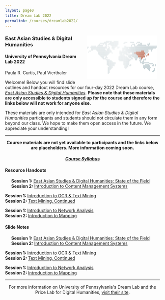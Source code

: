 ```yaml
---
layout: page0
title: Dream Lab 2022
permalink: /courses/dreamlab2022/
---
```


<div style>
<img src="/images/east_asia_bg.png" style="float:right;max-width:45%;padding: 10px 10px 10px 15px;">
</div><h3>East Asian Studies & Digital Humanities</h3><p>
<h4>University of Pennsylvania Dream Lab 2022</h4>
<p></p>
Paula R. Curtis, Paul Vierthaler<p></p>
<p></p>
Welcome! Below you will find slide outlines and handout resources for our four-day 2022 Dream Lab course, <em><a href="https://web.sas.upenn.edu/dream-lab/east-asian-studies-and-digital-humanities-2022/">East Asian Studies & Digital Humanities</a></em>. <b>Please note that these materials are only accessible to students signed up for the course and therefore the links below will not work for anyone else.</b><p></p>
These materials are only intended for <em>East Asian Studies & Digital Humanities</em> participants and students should not circulate them in any form beyond our class. We hope to make them open access in the future. We appreciate your understanding!
<p></p>
<hr>
<p></p>
<center><b>Course materials are not yet available to participants and the links below are placeholders. More information coming soon.</b></center><p></p>
<center><em><h4><a href="https://docs.google.com/document/d/1cL4_w_l638rTDGhyIo3CxtPsK-SCF0Gg_rba24_ZuIo/edit?usp=sharing">Course Syllabus</a></h4></em></center><p></p>
<p></p>
<h4>Resource Handouts</h4><p></p>

<span style="padding-left: 20px; display:block"><b>Session 1:</b> <a href="https://docs.google.com/document/d/1tUuIZKcTU8iugMoJiTf4vxjRRrTz-JXy3lg1lchUuWU/edit?usp=sharing">East Asian Studies & Digital Humanities: State of the Field</a><br>
<b>Session 2:</b> <a href="https://docs.google.com/document/d/1xAu9yPUZipOL862nvb2NTbDxNeWQItlHy3IJiX5o36Q/edit?usp=sharing">Introduction to Content Management Systems</a><br>
<p></p>
<b>Session 1:</b> <a href="https://docs.google.com/document/d/1kxZ4glMxWuAZ_4LIaL9mQyZNMxoO8nbaekBRq5OyTd0/edit?usp=sharing">Introduction to OCR & Text Mining</a><br>
<b>Session 2:</b> <a href="https://docs.google.com/document/d/1tUB5cEo9338Zm4rkoLuX1I8TO1eXKPKQiAEH40lCtlo/edit?usp=sharing">Text Mining, Continued</a><br>
<p></p>
<b>Session 1:</b> <a href="https://docs.google.com/document/d/1jpJnbfq6K5ABFd9-hwKRD547OkgwLHU-GLfbRqyFYRs/edit?usp=sharing">Introduction to Network Analysis</a><br>
<b>Session 2:</b> <a href="https://docs.google.com/document/d/1l3IWUT3j27y1EJJmPpRi8ro727Vq3N5WW6AiTZeM228/edit?usp=sharing">Introduction to Mapping</a><br>
</span>
<p></p>
<p></p>
<h4>Slide Notes</h4><p></p>

<span style="padding-left: 20px; display:block"><b>Session 1:</b> <a href="https://docs.google.com/document/d/1lGlnOfyW7gtiPTrVBikLYKhe97X3QXA-GDqII5ezCaQ/edit?usp=sharing">East Asian Studies & Digital Humanities: State of the Field</a><br>
<b>Session 2:</b> <a href="https://docs.google.com/document/d/1MLr-7dQzu7Tf_VkUa5esgjZjTp0oeaeYdn-zNozJxKM/edit?usp=sharing">Introduction to Content Management Systems</a><br>
<p></p>
<b>Session 1:</b> <a href="https://docs.google.com/document/d/1Krz8QKCfILFsagwJqpeMEAiXu9jpTbuh3Vkfp1c4k9M/edit?usp=sharing">Introduction to OCR & Text Mining</a><br>
<b>Session 2:</b> <a href="https://docs.google.com/document/d/1Krz8QKCfILFsagwJqpeMEAiXu9jpTbuh3Vkfp1c4k9M/edit?usp=sharing">Text Mining, Continued</a><br>
<p></p>
<b>Session 1:</b> <a href="https://docs.google.com/document/d/1-e8XG8k8wPcswXA2vAnDOaP0bVaDOu5yQjCE40UxNjM/edit?usp=sharing">Introduction to Network Analysis</a><br>
<b>Session 2:</b> <a href="https://docs.google.com/document/d/10lk31cZqPaoAMKcNW6yKmMV8yWNAm0jaQ80zX41QZEU/edit?usp=sharing">Introduction to Mapping</a><br>
</span>
<p></p>
<p></p>
<hr>
<p></p>
<center>For more information on University of Pennsylvania's Dream Lab and the Price Lab for Digital Humanities, <a href="https://web.sas.upenn.edu/dream-lab/">visit their site</a>.</center>
